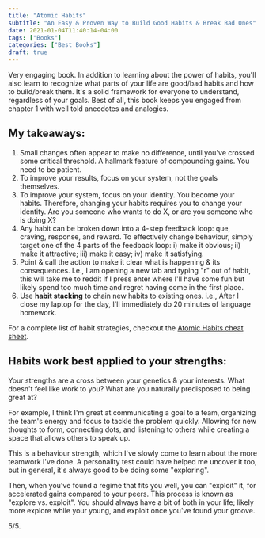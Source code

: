 ```yaml
---
title: "Atomic Habits"
subtitle: "An Easy & Proven Way to Build Good Habits & Break Bad Ones"
date: 2021-01-04T11:40:14-04:00
tags: ["Books"]
categories: ["Best Books"]
draft: true
---
```


Very engaging book. In addition to learning about the power of habits, you'll also learn to recognize what parts of your life are good/bad habits and how to build/break them. It's a solid framework for everyone to understand, regardless of your goals. Best of all, this book keeps you engaged from chapter 1 with well told anecdotes and analogies.

## My takeaways:

1. Small changes often appear to make no difference, until you've crossed some critical threshold. A hallmark feature of compounding gains. You need to be patient.
2. To improve your results, focus on your system, not the goals themselves.
3. To improve your system, focus on your identity. You become your habits. Therefore, changing your habits requires you to change your identity. Are you someone who wants to do X, or are you someone who is doing X?
4. Any habit can be broken down into a 4-step feedback loop: que, craving, response, and reward. To effectively change behaviour, simply target one of the 4 parts of the feedback loop: i) make it obvious; ii) make it attractive; iii) make it easy; iv) make it satisfying.
5. Point & call the action to make it clear what is happening & its consequences. I.e., I am opening a new tab and typing "r" out of habit, this will take me to reddit if I press enter where I'll have some fun but likely spend too much time and regret having come in the first place.
6. Use **habit stacking** to chain new habits to existing ones. i.e., After I close my laptop for the day, I'll immediately do 20 minutes of language homework.

For a complete list of habit strategies, checkout the [Atomic Habits cheat sheet](https://s3.amazonaws.com/jamesclear/Atomic+Habits/Habits+Cheat+Sheet.pdf).


## Habits work best applied to your strengths:
Your strengths are a cross between your genetics & your interests. What doesn't feel like work to you? What are you naturally predisposed to being great at?

For example, I think I'm great at communicating a goal to a team, organizing the team's energy and focus to tackle the problem quickly. Allowing for new thoughts to form, connecting dots, and listening to others while creating a space that allows others to speak up.

This is a behaviour strength, which I've slowly come to learn about the more teamwork I've done. A personality test could have helped me uncover it too, but in general, it's always good to be doing some "exploring".

Then, when you've found a regime that fits you well, you can "exploit" it, for accelerated gains compared to your peers. This process is known as "explore vs. exploit". You should always have a bit of both in your life; likely more explore while your young, and exploit once you've found your groove.

5/5.
